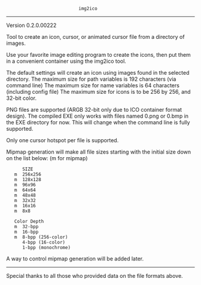                                img2ico
___________________________________________________________________________________________
Version 0.2.0.00222

Tool to create an icon, cursor, or animated cursor file from a directory of images.

Use your favorite image editing program to create the icons, then put them in a convenient
container using the img2ico tool.

The default settings will create an icon using images found in the selected directory.
The maximum size for path variables is 192 characters (via command line)
The maximum size for name variables is 64 characters (including config file)
The maximum size for icons is to be 256 by 256, and 32-bit color.

PNG files are supported (ARGB 32-bit only due to ICO container format design).
The compiled EXE only works with files named 0.png or 0.bmp in the EXE directory for now.  This
will change when the command line is fully supported.

Only one cursor hotspot per file is supported.

Mipmap generation will make all file sizes starting with the initial size down on the list below:
(m for mipmap)

          SIZE
       m  256x256
       m  128x128
       m  96x96
       m  64x64
       m  48x48
       m  32x32
       m  16x16
       m  8x8

	   Color Depth
	   m  32-bpp
	   m  16-bpp
	   m  8-bpp (256-color)
	      4-bpp (16-color)
		  1-bpp (monochrome)

A way to control mipmap generation will be added later.

___________________________________________________________________________________________

Special thanks to all those who provided data on the file formats above.